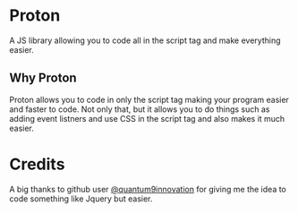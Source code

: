 # Proton
A JS library allowing you to code all in the script tag and make everything easier.

## Why Proton
Proton allows you to code in only the script tag making your program easier and faster to code. Not only that, but it allows you to do things such as adding event listners and use CSS in the script tag and also makes it much easier.

# Credits

A big thanks to github user [@quantum9innovation](https://github.com/quantum9innovation) for giving me the idea to code something like Jquery but easier.
